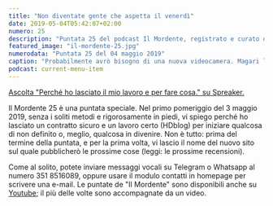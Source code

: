 ```yaml
---
title: "Non diventate gente che aspetta il venerdì"
date: 2019-05-04T05:42:07+02:00
numero: 25
description: "Puntata 25 del podcast Il Mordente, registrato e curato da Riccardo Palombo."
featured_image: "il-mordente-25.jpg"
numerodata: "Puntata 25 del 04 maggio 2019"
caption: "Probabilmente avrò bisogno di una nuova videocamera. Magari la Tamvision armeggiata in questa foto dall'operatore Tuomo Kurikka nel 1965 (non sto inventando, è tutto documentato su Flickr."
podcast: current-menu-item
---
```


<a class="spreaker-player" href="https://www.spreaker.com/episode/17825443" data-resource="episode_id=17825443" data-width="100%" data-height="200px" data-theme="light" data-playlist="false" data-playlist-continuous="false" data-autoplay="false" data-live-autoplay="false" data-chapters-image="true" data-episode-image-position="right" data-hide-logo="false" data-hide-likes="false" data-hide-comments="false" data-hide-sharing="false" data-hide-download="true">Ascolta "Perché ho lasciato il mio lavoro e per fare cosa." su Spreaker.</a>

Il Mordente 25 è una puntata speciale. Nel primo pomeriggio del 3 maggio 2019, senza i soliti metodi e rigorosamente in piedi, vi spiego perché ho lasciato un contratto sicuro e un lavoro certo (HDblog) per iniziare qualcosa di non definito o, meglio, qualcosa in divenire. Non è tutto: prima del termine della puntata, e per la prima volta, vi lascio il nome del nuovo sito sul quale pubblicherò le prossime cose (leggi: le prossime recensioni).

Come al solito, potete inviare messaggi vocali su Telegram o Whatsapp al numero 351 8516089, oppure usare il modulo contatti in homepage per scrivere una e-mail. Le puntate de "Il Mordente" sono disponibili anche su <a class="text-info" title="Canale Youtube Riccardo Palombo" href="https://www.youtube.com/riccardopalombo">Youtube</a>; il più delle volte sono accompagnate da un video.
